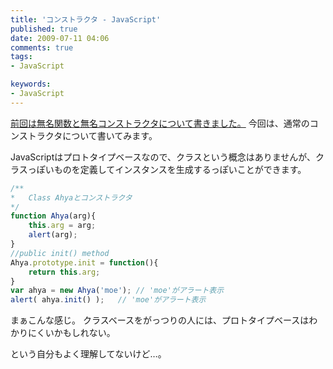 ```yaml
---
title: 'コンストラクタ - JavaScript'
published: true
date: 2009-07-11 04:06
comments: true
tags:
- JavaScript

keywords:
- JavaScript
---
```

[前回は無名関数と無名コンストラクタについて書きました。](http://hiropo.co.uk/archives/168 "前回は無名関数と無名コンストラクタについて書きました。")
今回は、通常のコンストラクタについて書いてみます。

JavaScriptはプロトタイプベースなので、クラスという概念はありませんが、クラスっぽいものを定義してインスタンスを生成するっぽいことができます。


```JavaScript
/**
*	Class Ahyaとコンストラクタ
*/
function Ahya(arg){
	this.arg = arg;
	alert(arg);
}
//public init() method
Ahya.prototype.init = function(){
	return this.arg;
}
var ahya = new Ahya('moe');	// 'moe'がアラート表示
alert( ahya.init() );	// 'moe'がアラート表示
```


まぁこんな感じ。
クラスベースをがっつりの人には、プロトタイプベースはわかりにくいかもしれない。

という自分もよく理解してないけど…。